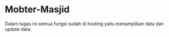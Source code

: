 # Mobter-Masjid

Dalam tugas ini semua fungsi sudah di hosting yaitu menampilkan data dan update data
